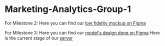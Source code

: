 # Marketing-Analytics-Group-1
For Milestone 2: Here you can find our [low fidelity mockup on Figma](https://www.figma.com/file/3i32kaCPGlayWl35ObDuo3/Lo-fi-Mock-up-for-Marketing-Analytics-App?node-id=0%3A1&t=WkQkH1iixi7ewcfF-0)

For Milestone 3: Here you can find our [model's design done on Figma](https://www.figma.com/file/3i32kaCPGlayWl35ObDuo3/Lo-fi-Mock-up-for-Marketing-Analytics-App?node-id=48%3A115&t=WkQkH1iixi7ewcfF-0)
Here is the current stage of our [server](https://targetify-app.herokuapp.com)
